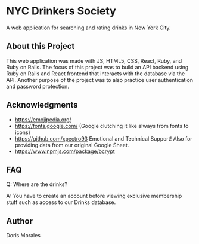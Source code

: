 # NYC Drinkers Society
A web application for searching and rating drinks in New York City.

## About this Project
This web application was made with JS, HTML5, CSS, React, Ruby, and Ruby on Rails. The focus of this project was to build an API backend using Ruby on Rails and React frontend that interacts with the database via the API. Another purpose of the project was to also practice user authentication and password protection.

## Acknowledgments

* https://emojipedia.org/
* https://fonts.google.com/ (Google clutching it like always from fonts to icons)
* https://github.com/xpectro93 Emotional and Technical Support! Also for providing data from our original Google Sheet.
* https://www.npmjs.com/package/bcrypt 

## FAQ 

Q: Where are the drinks? 

A: You have to create an account before viewing exclusive membership stuff such as access to our Drinks database. 

## Author

Doris Morales